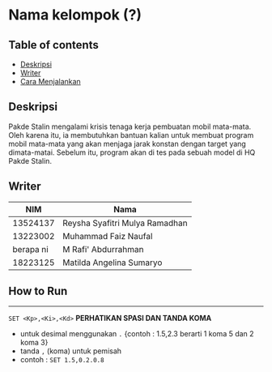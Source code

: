 # Nama kelompok (?)
## Table of contents
- [Deskripsi](#deskripsi)
- [Writer](#writer)
- [Cara Menjalankan](#how-to-run)

## Deskripsi
Pakde Stalin mengalami krisis tenaga kerja pembuatan mobil mata-mata. Oleh karena 
itu, ia membutuhkan bantuan kalian untuk membuat program mobil mata-mata yang 
akan menjaga jarak konstan dengan target yang dimata-matai. Sebelum itu, program 
akan di tes pada sebuah model di HQ Pakde Stalin. 

## Writer
| **NIM**       | **Nama**                         |
|---------------|----------------------------------|
| 13524137      | Reysha Syafitri Mulya Ramadhan   |
| 13223002      | Muhammad Faiz Naufal             |
| berapa ni      | M Rafi' Abdurrahman              |
| 18223125      | Matilda Angelina Sumaryo         |

## How to Run 
*** 
```SET <Kp>,<Ki>,<Kd>```
**PERHATIKAN SPASI DAN TANDA KOMA**
- untuk desimal menggunakan ```.``` {contoh : 1.5,2.3 berarti 1 koma 5 dan 2 koma 3}
- tanda ```,``` (koma) untuk pemisah
- contoh :
  ```SET 1.5,0.2.0.8``` 
